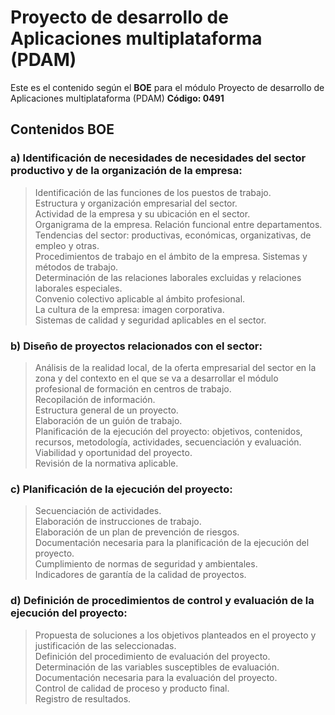 # Proyecto de desarrollo de Aplicaciones multiplataforma (PDAM) #

Este es el contenido según el __BOE__ para el módulo Proyecto de desarrollo de Aplicaciones multiplataforma (PDAM) __Código: 0491__

## Contenidos BOE ##

### a) Identificación de necesidades de necesidades del sector productivo y de la organización de la empresa: ###
>Identificación de las funciones de los puestos de trabajo.<br>
Estructura y organización empresarial del sector.<br>
Actividad de la empresa y su ubicación en el sector.<br>
Organigrama de la empresa. Relación funcional entre departamentos.<br>
Tendencias del sector: productivas, económicas, organizativas, de empleo y otras.<br>
Procedimientos de trabajo en el ámbito de la empresa. Sistemas y métodos de trabajo.<br>
Determinación de las relaciones laborales excluidas y relaciones laborales especiales.<br>
Convenio colectivo aplicable al ámbito profesional.<br>
La cultura de la empresa: imagen corporativa.<br>
Sistemas de calidad y seguridad aplicables en el sector.<br>

### b) Diseño de proyectos relacionados con el sector: ###
>Análisis de la realidad local, de la oferta empresarial del sector en la zona y del contexto en el que se va a desarrollar el módulo profesional de formación en centros de trabajo.<br>
Recopilación de información.<br>
Estructura general de un proyecto.<br>
Elaboración de un guión de trabajo.<br>
Planificación de la ejecución del proyecto: objetivos, contenidos, recursos, metodología, actividades, secuenciación y evaluación.<br>
Viabilidad y oportunidad del proyecto.<br>
Revisión de la normativa aplicable.<br>

### c) Planificación de la ejecución del proyecto: ###
>Secuenciación de actividades.<br>
Elaboración de instrucciones de trabajo.<br>
Elaboración de un plan de prevención de riesgos.<br>
Documentación necesaria para la planificación de la ejecución del proyecto.<br>
Cumplimiento de normas de seguridad y ambientales.<br>
Indicadores de garantía de la calidad de proyectos.<br>

### d) Definición de procedimientos de control y evaluación de la ejecución del proyecto: ###
>Propuesta de soluciones a los objetivos planteados en el proyecto y justificación de las seleccionadas.<br>
Definición del procedimiento de evaluación del proyecto.<br>
Determinación de las variables susceptibles de evaluación.<br>
Documentación necesaria para la evaluación del proyecto.<br>
Control de calidad de proceso y producto final.<br>
Registro de resultados.<br>
